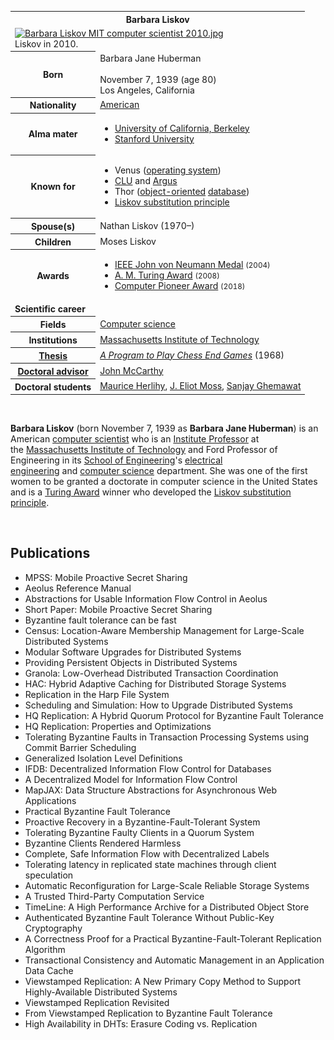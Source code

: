 <table class="infobox biography vcard">
<tbody>
<tr>
<th colspan="2">
<div class="fn">Barbara Liskov</div>
</th>
</tr>
<tr>
<td colspan="2"><a class="image" href="220px-Barbara_Liskov_MIT_computer_scientist_2010.jpg"><img src="220px-Barbara_Liskov_MIT_computer_scientist_2010.jpg" srcset="220px-Barbara_Liskov_MIT_computer_scientist_2010.jpg" alt="Barbara Liskov MIT computer scientist 2010.jpg" width="220" height="308" data-file-width="1857" data-file-height="2600" /></a>
<div>Liskov in 2010.</div>
</td>
</tr>
<tr>
<th scope="row">Born</th>
<td>
<div class="nickname">Barbara Jane Huberman</div>
<br /><span class="nowrap">November 7, 1939<span class="noprint ForceAgeToShow">&nbsp;(age&nbsp;80)</span></span><br />
<div class="birthplace">Los Angeles, California</div>
</td>
</tr>
<tr>
<th scope="row">Nationality</th>
<td class="category"><a title="United States" href="https://en.wikipedia.org/wiki/United_States">American</a></td>
</tr>
<tr>
<th scope="row">Alma&nbsp;mater</th>
<td>
<div class="plainlist nowrap">
<ul>
<li><a title="University of California, Berkeley" href="https://en.wikipedia.org/wiki/University_of_California,_Berkeley">University of California, Berkeley</a></li>
<li><a title="Stanford University" href="https://en.wikipedia.org/wiki/Stanford_University">Stanford University</a></li>
</ul>
</div>
</td>
</tr>
<tr>
<th scope="row">Known&nbsp;for</th>
<td>
<div class="plainlist nowrap">
<ul>
<li>Venus&nbsp;(<a title="Operating system" href="https://en.wikipedia.org/wiki/Operating_system">operating system</a>)</li>
<li><a title="CLU (programming language)" href="https://en.wikipedia.org/wiki/CLU_(programming_language)">CLU</a>&nbsp;and&nbsp;<a title="Argus (programming language)" href="https://en.wikipedia.org/wiki/Argus_(programming_language)">Argus</a></li>
<li>Thor&nbsp;(<a title="Object-oriented programming" href="https://en.wikipedia.org/wiki/Object-oriented_programming">object-oriented</a>&nbsp;<a title="Database" href="https://en.wikipedia.org/wiki/Database">database</a>)</li>
<li><a title="Liskov substitution principle" href="https://en.wikipedia.org/wiki/Liskov_substitution_principle">Liskov substitution principle</a></li>
</ul>
</div>
</td>
</tr>
<tr>
<th scope="row"><span class="nowrap">Spouse(s)</span></th>
<td>Nathan Liskov (1970&ndash;)</td>
</tr>
<tr>
<th scope="row">Children</th>
<td>Moses Liskov</td>
</tr>
<tr>
<th scope="row">Awards</th>
<td>
<div class="plainlist nowrap">
<ul>
<li><a title="IEEE John von Neumann Medal" href="https://en.wikipedia.org/wiki/IEEE_John_von_Neumann_Medal">IEEE John von Neumann Medal</a>&nbsp;<small>(2004)</small></li>
<li><a title="Turing Award" href="https://en.wikipedia.org/wiki/Turing_Award">A. M. Turing Award</a>&nbsp;<small>(2008)</small></li>
<li><a title="Computer Pioneer Award" href="https://en.wikipedia.org/wiki/Computer_Pioneer_Award">Computer Pioneer Award</a>&nbsp;<small>(2018)</small></li>
</ul>
</div>
</td>
</tr>
<tr>
<td colspan="2"><strong>Scientific career</strong></td>
</tr>
<tr>
<th scope="row">Fields</th>
<td class="category"><a title="Computer science" href="https://en.wikipedia.org/wiki/Computer_science">Computer science</a></td>
</tr>
<tr>
<th scope="row">Institutions</th>
<td><a title="Massachusetts Institute of Technology" href="https://en.wikipedia.org/wiki/Massachusetts_Institute_of_Technology">Massachusetts Institute of Technology</a></td>
</tr>
<tr>
<th scope="row"><a title="Thesis" href="https://en.wikipedia.org/wiki/Thesis">Thesis</a></th>
<td><a class="external text" href="http://www.dtic.mil/cgi-bin/GetTRDoc?Location=U2&amp;doc=GetTRDoc.pdf&amp;AD=AD0673971" rel="nofollow"><em>A Program to Play Chess End Games</em></a>&nbsp;(1968)</td>
</tr>
<tr>
<th scope="row"><a title="" href="https://en.wikipedia.org/wiki/Doctoral_advisor">Doctoral advisor</a></th>
<td><a title="John McCarthy (computer scientist)" href="https://en.wikipedia.org/wiki/John_McCarthy_(computer_scientist)">John McCarthy</a></td>
</tr>
<tr>
<th scope="row">Doctoral students</th>
<td><a title="Maurice Herlihy" href="https://en.wikipedia.org/wiki/Maurice_Herlihy">Maurice Herlihy</a>,&nbsp;<a class="mw-redirect" title="J. Eliot Moss" href="https://en.wikipedia.org/wiki/J._Eliot_Moss">J. Eliot Moss</a>,&nbsp;<a title="Sanjay Ghemawat" href="https://en.wikipedia.org/wiki/Sanjay_Ghemawat">Sanjay Ghemawat</a></td>
</tr>
</tbody>
</table>
</br>

<p><strong>Barbara Liskov</strong>&nbsp;(born November 7, 1939 as&nbsp;<strong>Barbara Jane Huberman</strong>) is an American&nbsp;<a title="Computer scientist" href="https://en.wikipedia.org/wiki/Computer_scientist">computer scientist</a>&nbsp;who is an&nbsp;<a class="mw-redirect" title="List of Institute Professors at the Massachusetts Institute of Technology" href="https://en.wikipedia.org/wiki/List_of_Institute_Professors_at_the_Massachusetts_Institute_of_Technology">Institute Professor</a>&nbsp;at the&nbsp;<a title="Massachusetts Institute of Technology" href="https://en.wikipedia.org/wiki/Massachusetts_Institute_of_Technology">Massachusetts Institute of Technology</a>&nbsp;and Ford Professor of Engineering in its&nbsp;<a class="mw-redirect" title="MIT School of Engineering" href="https://en.wikipedia.org/wiki/MIT_School_of_Engineering">School of Engineering</a>'s&nbsp;<a title="Electrical engineering" href="https://en.wikipedia.org/wiki/Electrical_engineering">electrical engineering</a>&nbsp;and&nbsp;<a title="Computer science" href="https://en.wikipedia.org/wiki/Computer_science">computer science</a>&nbsp;department.&nbsp;She was one of the first women to be granted a doctorate in computer science in the United States and is a&nbsp;<a title="Turing Award" href="https://en.wikipedia.org/wiki/Turing_Award">Turing Award</a>&nbsp;winner who developed the&nbsp;<a title="Liskov substitution principle" href="https://en.wikipedia.org/wiki/Liskov_substitution_principle">Liskov substitution principle</a>.</p>

</br>

<h2> Publications </h2>

<ul>

 <li><a target="_blank" href="https://github.com/manjunath5496/Barbara-Liskov-Publications/blob/master/bara(1).pdf" style="text-decoration:none;">MPSS: Mobile Proactive Secret Sharing</a></li>


 <li><a target="_blank" href="https://github.com/manjunath5496/Barbara-Liskov-Publications/blob/master/bara(2).pdf" style="text-decoration:none;">Aeolus Reference Manual</a></li>

<li><a target="_blank" href="https://github.com/manjunath5496/Barbara-Liskov-Publications/blob/master/bara(3).pdf" style="text-decoration:none;">Abstractions for Usable Information Flow Control in Aeolus</a></li>
 <li><a target="_blank" href="https://github.com/manjunath5496/Barbara-Liskov-Publications/blob/master/bara(4).pdf" style="text-decoration:none;">Short Paper: Mobile Proactive Secret Sharing</a></li>                              
<li><a target="_blank" href="https://github.com/manjunath5496/Barbara-Liskov-Publications/blob/master/bara(5).pdf" style="text-decoration:none;">Byzantine fault tolerance can be fast</a></li>
<li><a target="_blank" href="https://github.com/manjunath5496/Barbara-Liskov-Publications/blob/master/bara(6).pdf" style="text-decoration:none;">Census: Location-Aware Membership Management for Large-Scale Distributed Systems</a></li>
 <li><a target="_blank" href="https://github.com/manjunath5496/Barbara-Liskov-Publications/blob/master/bara(7).pdf" style="text-decoration:none;">Modular Software Upgrades for Distributed Systems</a></li>

 <li><a target="_blank" href="https://github.com/manjunath5496/Barbara-Liskov-Publications/blob/master/bara(8).pdf" style="text-decoration:none;"> Providing Persistent Objects in Distributed Systems</a></li>
   <li><a target="_blank" href="https://github.com/manjunath5496/Barbara-Liskov-Publications/blob/master/bara(9).pdf" style="text-decoration:none;">Granola: Low-Overhead Distributed Transaction Coordination</a></li>
  
   
 <li><a target="_blank" href="https://github.com/manjunath5496/Barbara-Liskov-Publications/blob/master/bara(10).pdf" style="text-decoration:none;">HAC: Hybrid Adaptive Caching for Distributed Storage Systems</a></li>                              
<li><a target="_blank" href="https://github.com/manjunath5496/Barbara-Liskov-Publications/blob/master/bara(11).pdf" style="text-decoration:none;">Replication in the Harp File System</a></li>
<li><a target="_blank" href="https://github.com/manjunath5496/Barbara-Liskov-Publications/blob/master/bara(12).pdf" style="text-decoration:none;">Scheduling and Simulation: How to Upgrade Distributed Systems</a></li>
<li><a target="_blank" href="https://github.com/manjunath5496/Barbara-Liskov-Publications/blob/master/bara(13).pdf" style="text-decoration:none;">HQ Replication: A Hybrid Quorum Protocol for Byzantine Fault Tolerance</a></li>

<li><a target="_blank" href="https://github.com/manjunath5496/Barbara-Liskov-Publications/blob/master/bara(14).pdf" style="text-decoration:none;">HQ Replication: Properties and Optimizations</a></li>
                              
<li><a target="_blank" href="https://github.com/manjunath5496/Barbara-Liskov-Publications/blob/master/bara(15).pdf" style="text-decoration:none;">Tolerating Byzantine Faults in Transaction Processing Systems using Commit Barrier Scheduling</a></li>

<li><a target="_blank" href="https://github.com/manjunath5496/Barbara-Liskov-Publications/blob/master/bara(16).pdf" style="text-decoration:none;">Generalized Isolation Level Definitions </a></li>

  <li><a target="_blank" href="https://github.com/manjunath5496/Barbara-Liskov-Publications/blob/master/bara(17).pdf" style="text-decoration:none;">IFDB: Decentralized Information Flow Control for Databases</a></li>   
  
<li><a target="_blank" href="https://github.com/manjunath5496/Barbara-Liskov-Publications/blob/master/bara(18).pdf" style="text-decoration:none;">A Decentralized Model for Information Flow Control</a></li> 

  
<li><a target="_blank" href="https://github.com/manjunath5496/Barbara-Liskov-Publications/blob/master/bara(19).pdf" style="text-decoration:none;">MapJAX: Data Structure Abstractions for Asynchronous Web Applications</a></li> 

<li><a target="_blank" href="https://github.com/manjunath5496/Barbara-Liskov-Publications/blob/master/bara(20).pdf" style="text-decoration:none;"> Practical Byzantine Fault Tolerance</a></li>

<li><a target="_blank" href="https://github.com/manjunath5496/Barbara-Liskov-Publications/blob/master/bara(21).pdf" style="text-decoration:none;">Proactive Recovery in a Byzantine-Fault-Tolerant System</a></li>
<li><a target="_blank" href="https://github.com/manjunath5496/Barbara-Liskov-Publications/blob/master/bara(22).pdf" style="text-decoration:none;">Tolerating Byzantine Faulty Clients in a Quorum System</a></li> 
 <li><a target="_blank" href="https://github.com/manjunath5496/Barbara-Liskov-Publications/blob/master/bara(23).pdf" style="text-decoration:none;">Byzantine Clients Rendered Harmless</a></li> 
 

   <li><a target="_blank" href="https://github.com/manjunath5496/Barbara-Liskov-Publications/blob/master/bara(24).pdf" style="text-decoration:none;">Complete, Safe Information Flow with Decentralized Labels</a></li>
 
   <li><a target="_blank" href="https://github.com/manjunath5496/Barbara-Liskov-Publications/blob/master/bara(25).pdf" style="text-decoration:none;">Tolerating latency in replicated state machines through client speculation</a></li>                              
 <li><a target="_blank" href="https://github.com/manjunath5496/Barbara-Liskov-Publications/blob/master/bara(26).pdf" style="text-decoration:none;">Automatic Reconfiguration for
Large-Scale Reliable Storage Systems</a></li>
 <li><a target="_blank" href="https://github.com/manjunath5496/Barbara-Liskov-Publications/blob/master/bara(27).pdf" style="text-decoration:none;">A Trusted Third-Party Computation Service</a></li>
   
 
   <li><a target="_blank" href="https://github.com/manjunath5496/Barbara-Liskov-Publications/blob/master/bara(28).pdf" style="text-decoration:none;">TimeLine: A High Performance Archive for a Distributed Object Store</a></li>
 
   <li><a target="_blank" href="https://github.com/manjunath5496/Barbara-Liskov-Publications/blob/master/bara(29).pdf" style="text-decoration:none;">Authenticated Byzantine Fault Tolerance Without Public-Key Cryptography</a></li>                              

  <li><a target="_blank" href="https://github.com/manjunath5496/Barbara-Liskov-Publications/blob/master/bara(30).pdf" style="text-decoration:none;">A Correctness Proof for a Practical Byzantine-Fault-Tolerant Replication Algorithm</a></li>
 
   <li><a target="_blank" href="https://github.com/manjunath5496/Barbara-Liskov-Publications/blob/master/bara(31).pdf" style="text-decoration:none;">Transactional Consistency and Automatic Management in an Application Data Cache</a></li> 
    <li><a target="_blank" href="https://github.com/manjunath5496/Barbara-Liskov-Publications/blob/master/bara(32).pdf" style="text-decoration:none;">Viewstamped Replication: A New Primary Copy Method to Support Highly-Available Distributed Systems</a></li> 

   <li><a target="_blank" href="https://github.com/manjunath5496/Barbara-Liskov-Publications/blob/master/bara(33).pdf" style="text-decoration:none;">Viewstamped Replication Revisited</a></li>                              

  <li><a target="_blank" href="https://github.com/manjunath5496/Barbara-Liskov-Publications/blob/master/bara(34).pdf" style="text-decoration:none;">From Viewstamped Replication to Byzantine Fault Tolerance</a></li> 
 
  <li><a target="_blank" href="https://github.com/manjunath5496/Barbara-Liskov-Publications/blob/master/bara(35).pdf" style="text-decoration:none;">High Availability in DHTs: Erasure Coding vs. Replication</a></li> 

  </ul>
